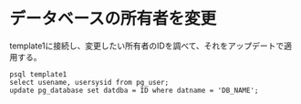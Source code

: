 ﻿# データベースの所有者を変更
template1に接続し、変更したい所有者のIDを調べて、それをアップデートで適用する。

```clike
psql template1
select usename, usersysid from pg_user;
update pg_database set datdba = ID where datname = 'DB_NAME';
```
